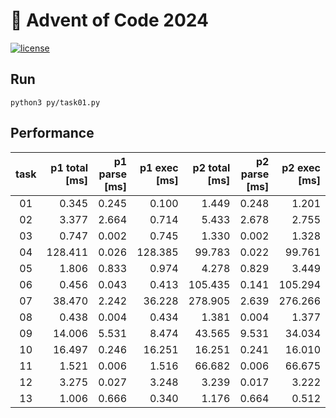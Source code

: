 # 🎄 Advent of Code 2024

[![license](https://img.shields.io/badge/license-MIT-blue.svg)](https://github.com/ZepZep/advent-of-code-2023/blob/main/LICENSE)

## Run
```
python3 py/task01.py
```

## Performance
| task | p1 total [ms] | p1 parse [ms] | p1 exec [ms]  | p2 total [ms] | p2 parse [ms] | p2 exec [ms]  |
|:----:|--------------:|--------------:|--------------:|--------------:|--------------:|--------------:|
|  01  |      0.345    |      0.245    |      0.100    |      1.449    |      0.248    |      1.201    |
|  02  |      3.377    |      2.664    |      0.714    |      5.433    |      2.678    |      2.755    |
|  03  |      0.747    |      0.002    |      0.745    |      1.330    |      0.002    |      1.328    |
|  04  |    128.411    |      0.026    |    128.385    |     99.783    |      0.022    |     99.761    |
|  05  |      1.806    |      0.833    |      0.974    |      4.278    |      0.829    |      3.449    |
|  06  |      0.456    |      0.043    |      0.413    |    105.435    |      0.141    |    105.294    |
|  07  |     38.470    |      2.242    |     36.228    |    278.905    |      2.639    |    276.266    |
|  08  |      0.438    |      0.004    |      0.434    |      1.381    |      0.004    |      1.377    |
|  09  |     14.006    |      5.531    |      8.474    |     43.565    |      9.531    |     34.034    |
|  10  |     16.497    |      0.246    |     16.251    |     16.251    |      0.241    |     16.010    |
|  11  |      1.521    |      0.006    |      1.516    |     66.682    |      0.006    |     66.675    |
|  12  |      3.275    |      0.027    |      3.248    |      3.239    |      0.017    |      3.222    |
|  13  |      1.006    |      0.666    |      0.340    |      1.176    |      0.664    |      0.512    |

